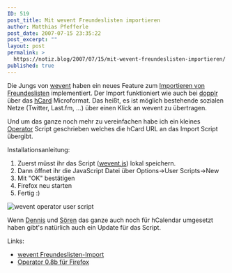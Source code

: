 ```yaml
---
ID: 519
post_title: Mit wevent Freundeslisten importieren
author: Matthias Pfefferle
post_date: 2007-07-15 23:35:22
post_excerpt: ""
layout: post
permalink: >
  https://notiz.blog/2007/07/15/mit-wevent-freundeslisten-importieren/
published: true
---
```

Die Jungs von <a href="http://wevent.org">wevent</a> haben ein neues Feature zum <a href="http://blog.wevent.org/2007/07/importiere-dein-freundesnetzwerk/">Importieren von Freundeslisten</a> implementiert. Der Import funktioniert wie auch bei <a href="http://pixelsebi.com/2007-06-25/dopplr-importiert-social-network-auf-basis-von-microformats/">dopplr</a> über das <a href="http://microformats.org/wiki/hCard">hCard</a> Microformat. Das heißt, es ist möglich bestehende sozialen Netze (Twitter, Last.fm, ...) über einen Klick an wevent zu übertragen.

Und um das ganze noch mehr zu vereinfachen habe ich ein kleines <a href="http://www.kaply.com/weblog/category/operator/">Operator</a> Script geschrieben welches die hCard URL an das Import Script übergibt.

Installationsanleitung:
<ol><li>Zuerst müsst ihr das Script (<a href='http://notiz.blog/wp-content/uploads/2007/07/wevent.js' title='Operator Script'>wevent.js</a>) lokal speichern.</li>
<li>Dann öffnet ihr die JavaScript Datei über Options-&gt;User Scripts-&gt;New</li>
<li>Mit "OK" bestätigen</li>
<li>Firefox neu starten</li>
<li>Fertig :)</li></ol>

<img class="aligncenter" src='http://notiz.blog/wp-content/uploads/2007/07/wevent-operator.jpg' alt='wevent operator user script' />

Wenn <a href="http://blog.dopefreshtight.de/">Dennis</a> und <a href="http://soeren-web.de/">Sören</a> das ganze auch noch für hCalendar umgesetzt haben gibt's natürlich auch ein Update für das Script.

Links:
<ul><li><a href="http://wevent.org/friends/import">wevent Freundeslisten-Import</a></li>
<li><a href="http://www.kaply.com/weblog/2007/07/03/operator-08b-is-available/">Operator 0.8b für Firefox</a></li></ul>